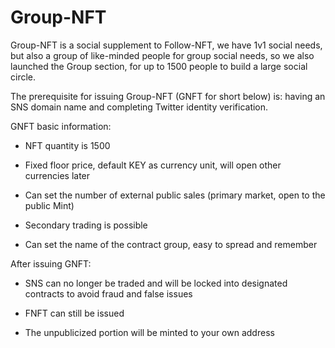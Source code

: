 # Group-NFT

Group-NFT is a social supplement to Follow-NFT, we have 1v1 social needs, but also a group of like-minded people for group social needs, so we also launched the Group section, for up to 1500 people to build a large social circle.



The prerequisite for issuing Group-NFT (GNFT for short below) is: having an SNS domain name and completing Twitter identity verification.



GNFT basic information:

- NFT quantity is 1500

- Fixed floor price, default KEY as currency unit, will open other currencies later

- Can set the number of external public sales (primary market, open to the public Mint)

- Secondary trading is possible

- Can set the name of the contract group, easy to spread and remember

After issuing GNFT:

- SNS can no longer be traded and will be locked into designated contracts to avoid fraud and false issues

- FNFT can still be issued

- The unpublicized portion will be minted to your own address